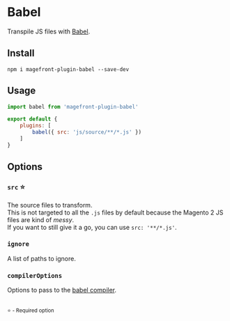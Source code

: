# Babel

Transpile JS files with [Babel](https://babeljs.io/).

## Install

    npm i magefront-plugin-babel --save-dev

## Usage

```js
import babel from 'magefront-plugin-babel'

export default {
    plugins: [
        babel({ src: 'js/source/**/*.js' })
    ]
}
```

## Options

### `src` ⭐

The source files to transform.<br>
This is not targeted to all the `.js` files by default because the Magento 2 JS files are kind of *messy*.<br>
If you want to still give it a go, you can use `src: '**/*.js'`.

### `ignore`

A list of paths to ignore.

### `compilerOptions`

Options to pass to the [babel compiler](https://babeljs.io/docs/en/options).

<br>
<small>⭐ - Required option</small>
